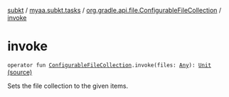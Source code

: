 [subkt](../../index.md) / [myaa.subkt.tasks](../index.md) / [org.gradle.api.file.ConfigurableFileCollection](index.md) / [invoke](./invoke.md)

# invoke

`operator fun `[`ConfigurableFileCollection`](https://docs.gradle.org/current/javadoc/org/gradle/api/file/ConfigurableFileCollection.html)`.invoke(files: `[`Any`](https://kotlinlang.org/api/latest/jvm/stdlib/kotlin/-any/index.html)`): `[`Unit`](https://kotlinlang.org/api/latest/jvm/stdlib/kotlin/-unit/index.html) [(source)](https://github.com/Myaamori/SubKt/blob/0.1.7/src/main/kotlin/myaa/subkt/tasks/tasks.kt#L2149)

Sets the file collection to the given items.

